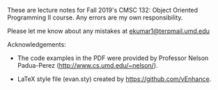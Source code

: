 These are lecture notes for Fall 2019's CMSC 132: Object Oriented Programming II course. Any errors are my own responsibility.

Please let me know about any mistakes at ekumar1@terpmail.umd.edu

Acknowledgements:

* The code examples in the PDF were provided by Professor Nelson Padua-Perez (http://www.cs.umd.edu/~nelson/).

* LaTeX style file (evan.sty) created by https://github.com/vEnhance.